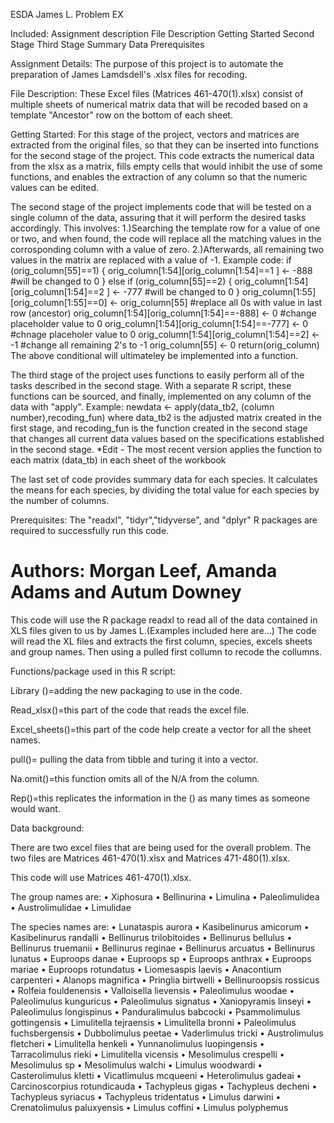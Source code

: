ESDA James L. Problem EX

Included:
  Assignment description
  File Description
  Getting Started
    Second Stage
	Third Stage
	Summary Data
    Prerequisites

Assignment Details:
The purpose of this project is to automate the preparation of James Lamdsdell's .xlsx files for recoding.

File Description:
These Excel files (Matrices 461-470(1).xlsx) consist of multiple sheets of numerical matrix data that will be recoded based on a template "Ancestor" row on the bottom of each sheet.

Getting Started:
  For this stage of the project, vectors and matrices are extracted from the original files, so that they can be inserted into functions for the second stage of the project. 
  This code extracts the numerical data from the xlsx as a matrix, fills empty cells that would inhibit the use of some functions, and enables the extraction of any column so that the numeric values can be edited. 

  The second stage of the project implements code that will be tested on a single column of the data, assuring that it will perform the desired tasks accordingly. This involves:
  1.)Searching the template row for a value of one or two, and when found, the code will replace all the matching values in the corrosponding column with a value of zero.
  2.)Afterwards, all remaining two values in the matrix are replaced with a value of -1.
			Example code: 	if (orig_column[55]==1) {
		orig_column[1:54][orig_column[1:54]==1 ] <- -888 #will be changed to 0
		} else if (orig_column[55]==2) {
			orig_column[1:54][orig_column[1:54]==2 ] <- -777 #will be changed to 0
		}
		orig_column[1:55][orig_column[1:55]==0] <- orig_column[55] #replace all 0s with value in last row (ancestor)
		orig_column[1:54][orig_column[1:54]==-888] <- 0 #change placeholder value to 0
		orig_column[1:54][orig_column[1:54]==-777] <- 0 #chnage placeholer value to 0
		orig_column[1:54][orig_column[1:54]==2] <- -1 #change all remaining 2's to -1
		orig_column[55] <- 0
		return(orig_column)
		The above conditional will ultimateley be implemented into a function.
  
  The third stage of the project uses functions to easily perform all of the tasks described in the second stage. With a separate R script, these functions can be sourced, and finally, implemented on any column of 
  the data with "apply". Example: newdata <- apply(data_tb2, (column number),recoding_fun) where data_tb2 is the adjusted matrix created in the first stage, and recoding_fun is the function created in the second stage that changes all
  current data values based on the specifications established in the second stage.
  *Edit - The most recent version applies the function to each matrix (data_tb) in each sheet of the workbook
  
  The last set of code provides summary data for each species. It calculates the means for each species, by dividing the total value for each species by the number of columns.
  
  Prerequisites:
    The "readxl", "tidyr","tidyverse", and "dplyr" R packages are required to successfully run this code.	

Authors:
Morgan Leef,
Amanda Adams and 
Autum Downey
=======
This code will use the R package readxl to read all of the data contained in XLS files given to us by James L.(Examples included here are...) The code will read the XL files and extracts the first column, species, excels sheets and group names. Then using a pulled first collumn to recode the collumns.  






Functions/package used in this R script:


Library ()=adding the new packaging to use in the code.

Read_xlsx()=this part of the code that reads the excel file. 

Excel_sheets()=this part of the code help create a vector for all the sheet names. 

pull()= pulling the data from tibble and turing it into a vector.

Na.omit()=this function omits all of the N/A from the column. 

Rep()=this replicates the information in the () as many times as someone would want.

    





Data background:

There are two excel files that are being used for the overall problem. The two files are Matrices 461-470(1).xlsx and Matrices 471-480(1).xlsx. 

This code will use Matrices 461-470(1).xlsx. 

The group names are:
•	Xiphosura
•	Bellinurina
•	Limulina
•	Paleolimulidea
•	Austrolimulidae
•	Limulidae


The species names are:
•	Lunataspis aurora
•	Kasibelinurus amicorum
•	Kasibelinurus randalli
•	Bellinurus trilobitoides
•	Bellinurus bellulus
•	Bellinurus truemanii
•	Bellinurus reginae
•	Bellinurus arcuatus
•	Bellinurus lunatus
•	Euproops danae
•	Euproops sp
•	Euproops anthrax
•	Euproops mariae
•	Euproops rotundatus
•	Liomesaspis laevis
•	Anacontium carpenteri
•	Alanops magnifica
•	Pringlia birtwelli
•	Bellinuroopsis rossicus
•	Rolfeia fouldenensis
•	Valloisella lievensis
•	Paleolimulus woodae
•	Paleolimulus kunguricus
•	Paleolimulus signatus
•	Xaniopyramis linseyi
•	Paleolimulus longispinus
•	Panduralimulus babcocki
•	Psammolimulus gottingensis
•	Limulitella tejraensis
•	Limulitella bronni
•	Paleolimulus fuchsbergensis
•	Dubbolimulus peetae
•	Vaderlimulus tricki
•	Austrolimulus fletcheri
•	Limulitella henkeli
•	Yunnanolimulus luopingensis
•	Tarracolimulus rieki
•	Limulitella vicensis
•	Mesolimulus crespelli
•	Mesolimulus sp
•	Mesolimulus walchi
•	Limulus woodwardi
•	Casterolimulus kletti
•	Vicatlimulus mcqueeni
•	Heterolimulus gadeai
•	Carcinoscorpius rotundicauda
•	Tachypleus gigas
•	Tachypleus decheni
•	Tachypleus syriacus
•	Tachypleus tridentatus
•	Limulus darwini
•	Crenatolimulus paluxyensis
•	Limulus coffini
•	Limulus polyphemus
